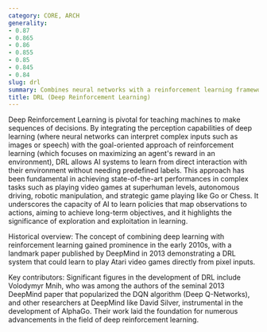 ```yaml
---
category: CORE, ARCH
generality:
- 0.87
- 0.865
- 0.86
- 0.855
- 0.85
- 0.845
- 0.84
slug: drl
summary: Combines neural networks with a reinforcement learning framework, enabling AI systems to learn optimal actions through trial and error to maximize a cumulative reward.
title: DRL (Deep Reinforcement Learning)
---
```


Deep Reinforcement Learning is pivotal for teaching machines to make sequences of decisions. By integrating the perception capabilities of deep learning (where neural networks can interpret complex inputs such as images or speech) with the goal-oriented approach of reinforcement learning (which focuses on maximizing an agent's reward in an environment), DRL allows AI systems to learn from direct interaction with their environment without needing predefined labels. This approach has been fundamental in achieving state-of-the-art performances in complex tasks such as playing video games at superhuman levels, autonomous driving, robotic manipulation, and strategic game playing like Go or Chess. It underscores the capacity of AI to learn policies that map observations to actions, aiming to achieve long-term objectives, and it highlights the significance of exploration and exploitation in learning.

Historical overview: The concept of combining deep learning with reinforcement learning gained prominence in the early 2010s, with a landmark paper published by DeepMind in 2013 demonstrating a DRL system that could learn to play Atari video games directly from pixel inputs.

Key contributors: Significant figures in the development of DRL include Volodymyr Mnih, who was among the authors of the seminal 2013 DeepMind paper that popularized the DQN algorithm (Deep Q-Networks), and other researchers at DeepMind like David Silver, instrumental in the development of AlphaGo. Their work laid the foundation for numerous advancements in the field of deep reinforcement learning.